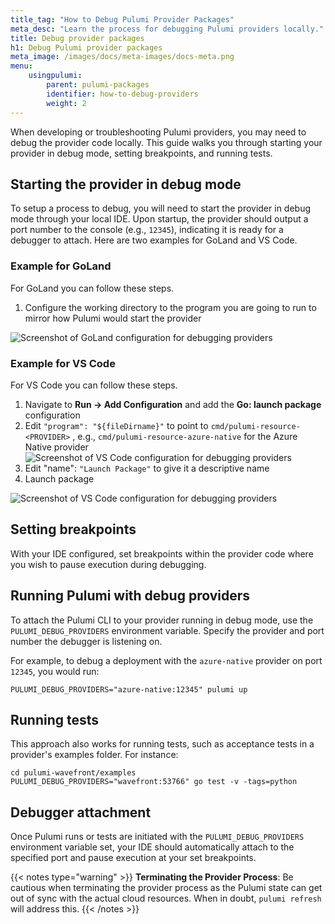 ```yaml
---
title_tag: "How to Debug Pulumi Provider Packages"
meta_desc: "Learn the process for debugging Pulumi providers locally."
title: Debug provider packages
h1: Debug Pulumi provider packages
meta_image: /images/docs/meta-images/docs-meta.png
menu:
    usingpulumi:
        parent: pulumi-packages
        identifier: how-to-debug-providers
        weight: 2
---
```


When developing or troubleshooting Pulumi providers, you may need to debug the provider code locally. This guide walks you through starting your provider in debug mode, setting breakpoints, and running tests.

## Starting the provider in debug mode

To setup a process to debug, you will need to start the provider in debug mode through your local IDE. Upon startup, the provider should output a port number to the console (e.g., `12345`), indicating it is ready for a debugger to attach. Here are two examples for GoLand and VS Code.

### Example for GoLand

For GoLand you can follow these steps.

1. Configure the working directory to the program you are going to run to mirror how Pulumi would start the provider

![Screenshot of GoLand configuration for debugging providers](/docs/using-pulumi/pulumi-packages/img/goland-debug-config.png)

### Example for VS Code

For VS Code you can follow these steps.

1. Navigate to **Run -> Add Configuration** and add the **Go: launch package** configuration
2. Edit `"program": "${fileDirname}"` to point to `cmd/pulumi-resource-<PROVIDER>` , e.g., `cmd/pulumi-resource-azure-native` for the Azure Native provider
![Screenshot of VS Code configuration for debugging providers](/docs/using-pulumi/pulumi-packages/img/vscode-launch-config.png)
3. Edit "name": `"Launch Package"` to give it a descriptive name
4. Launch package

![Screenshot of VS Code configuration for debugging providers](/docs/using-pulumi/pulumi-packages/img/vscode-debug-config.png)

## Setting breakpoints

With your IDE configured, set breakpoints within the provider code where you wish to pause execution during debugging.

## Running Pulumi with debug providers

To attach the Pulumi CLI to your provider running in debug mode, use the `PULUMI_DEBUG_PROVIDERS` environment variable. Specify the provider and port number the debugger is listening on.

For example, to debug a deployment with the `azure-native` provider on port `12345`, you would run:

```shell
PULUMI_DEBUG_PROVIDERS="azure-native:12345" pulumi up
```

## Running tests

This approach also works for running tests, such as acceptance tests in a provider's examples folder. For instance:

```shell
cd pulumi-wavefront/examples
PULUMI_DEBUG_PROVIDERS="wavefront:53766" go test -v -tags=python
```

## Debugger attachment

Once Pulumi runs or tests are initiated with the `PULUMI_DEBUG_PROVIDERS` environment variable set, your IDE should automatically attach to the specified port and pause execution at your set breakpoints.

{{< notes type="warning" >}}
**Terminating the Provider Process**: Be cautious when terminating the provider process as the Pulumi state can get out of sync with the actual cloud resources. When in doubt, `pulumi refresh` will address this.
{{< /notes >}}
